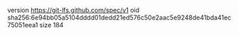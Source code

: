 version https://git-lfs.github.com/spec/v1
oid sha256:6e94bb05a5104dddd01dedd21ed576c50e2aac5e9248de41bda41ec75051eea1
size 184

